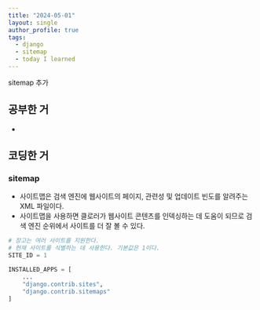 ```yaml
---
title: "2024-05-01" 
layout: single
author_profile: true
tags:
  - django
  - sitemap
  - today I learned
---
```


sitemap 추가

## 공부한 거
-

## 코딩한 거

### sitemap
- 사이트맵은 검색 엔진에 웹사이트의 페이지, 관련성 및 업데이트 빈도를 알려주는 XML 파일이다.
- 사이트맵을 사용하면 클로러가 웹사이트 콘텐츠를 인덱싱하는 데 도움이 되므로 검색 엔진 순위에서 사이트를 더 잘 볼 수 있다.

```python
# 장고는 여러 사이트를 지원한다.
# 현재 사이트를 식별하는 데 사용한다. 기본값은 1이다.
SITE_ID = 1 

INSTALLED_APPS = [
    ...
    "django.contrib.sites",
    "django.contrib.sitemaps"
]

```

